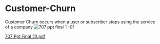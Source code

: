 # Customer-Churn
Customer Churn occurs when a user or subscriber stops using the service of a company
![707 ppt final 1 -01](https://user-images.githubusercontent.com/33265984/48743018-4c265a00-ec2f-11e8-986f-4bb39144ec72.jpg)

[707 Ppt Final (1).pdf](https://github.com/santanisumeet/Customer-Churn/files/2597526/707.Ppt.Final.1.pdf)

